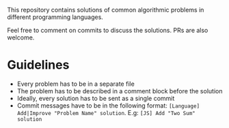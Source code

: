 This repository contains solutions of common algorithmic problems in different programming languages.

Feel free to comment on commits to discuss the solutions. PRs are also welcome.

# Guidelines

* Every problem has to be in a separate file
* The problem has to be described in a comment block before the solution
* Ideally, every solution has to be sent as a single commit
* Commit messages have to be in the following format: `[Language] Add|Improve "Problem Name" solution`. E.g: `[JS] Add "Two Sum" solution`
